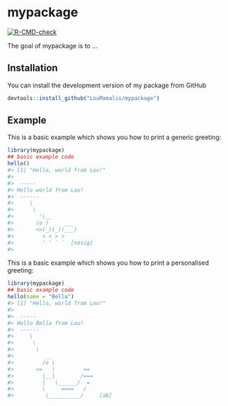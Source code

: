 
<!-- README.md is generated from README.Rmd. Please edit that file -->

# mypackage

<!-- badges: start -->

[![R-CMD-check](https://github.com/LouMamalis/mypackage/workflows/R-CMD-check/badge.svg)](https://github.com/LouMamalis/mypackage/actions)
<!-- badges: end -->

The goal of mypackage is to …

## Installation

You can install the development version of my package from GitHub

``` r
devtools::install_github("LouMamalis/mypackage")
```

## Example

This is a basic example which shows you how to print a generic greeting:

``` r
library(mypackage)
## basic example code
hello()
#> [1] "Hello, world from Lou!"
#> 
#>  ----- 
#> Hello world from Lou! 
#>  ------ 
#>     \   
#>      \
#>        '\__
#>       (o )     ___
#>       <>(_)(_)(___)
#>         < < > >
#>         ' ' ` `  [nosig]
#> 
```

This is a basic example which shows you how to print a personalised
greeting:

``` r
library(mypackage)
## basic example code
hello(name = "Bella")
#> [1] "Hello, world from Lou!"
#> 
#>  ----- 
#> Hello Bella from Lou! 
#>  ------ 
#>     \   
#>      \  
#>       \
#>          __
#>         /o \
#>       <=   |         ==
#>         |__|        /===
#>         |   \______/  =
#>         \     ====   /
#>          \__________/     [ab]
```
